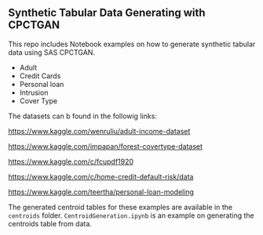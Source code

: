 ## Synthetic Tabular Data Generating with CPCTGAN

This repo includes Notebook examples on how to generate synthetic tabular data using SAS CPCTGAN.

* Adult 
* Credit Cards
* Personal loan
* Intrusion
* Cover Type

The datasets can b found in the followig links:

https://www.kaggle.com/wenruliu/adult-income-dataset

https://www.kaggle.com/impapan/forest-covertype-dataset

https://www.kaggle.com/c/fcupdf1920

https://www.kaggle.com/c/home-credit-default-risk/data

https://www.kaggle.com/teertha/personal-loan-modeling


The generated centroid tables for these examples are available in the `centroids` folder. `CentroidGeneration.ipynb` is an example on generating the centroids table from data.
